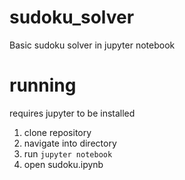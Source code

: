 # sudoku_solver
Basic sudoku solver in jupyter notebook

# running
requires jupyter to be installed
1. clone repository
2. navigate into directory
3. run `jupyter notebook`
4. open sudoku.ipynb
